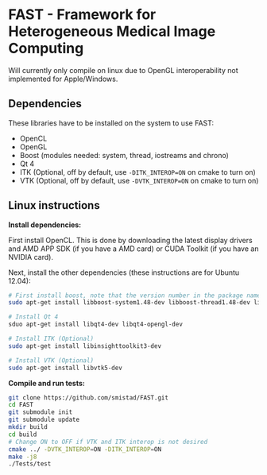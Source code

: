 FAST - Framework for Heterogeneous Medical Image Computing
==========================================================

Will currently only compile on linux due to OpenGL interoperability not implemented for Apple/Windows.

Dependencies
----------------------------------------------------------
These libraries have to be installed on the system to use FAST:

* OpenCL
* OpenGL
* Boost (modules needed: system, thread, iostreams and chrono)
* Qt 4
* ITK (Optional, off by default, use `-DITK_INTEROP=ON` on cmake to turn on)
* VTK (Optional, off by default, use `-DVTK_INTEROP=ON` on cmake to turn on)

Linux instructions
----------------------------------------------------------

**Install dependencies:**

First install OpenCL. This is done by downloading the latest display drivers and AMD APP SDK (if you have a AMD card) or CUDA Toolkit (if you have an NVIDIA card).

Next, install the other dependencies (these instructions are for Ubuntu 12.04):
```bash
# First install boost, note that the version number in the package names may be different on your system
sudo apt-get install libboost-system1.48-dev libboost-thread1.48-dev libboost-iostreams1.48-dev libboost-chrono1.48-dev

# Install Qt 4
sduo apt-get install libqt4-dev libqt4-opengl-dev

# Install ITK (Optional)
sudo apt-get install libinsighttoolkit3-dev

# Install VTK (Optional)
sudo apt-get install libvtk5-dev
```

**Compile and run tests:**
```bash
git clone https://github.com/smistad/FAST.git
cd FAST
git submodule init
git submodule update
mkdir build
cd build
# Change ON to OFF if VTK and ITK interop is not desired
cmake ../ -DVTK_INTEROP=ON -DITK_INTEROP=ON 
make -j8
./Tests/test
```
